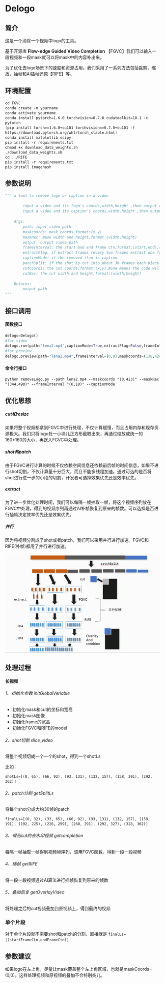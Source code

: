 # Delogo

## 简介

这是一个消除一个视频中logo的工具。

基于开源库  **Flow-edge Guided Video Completion** 【FGVC】我们可以输入一段视频和一段mask就可以将mask中的内容补出来。

为了优化去logo场景下的速度和资源占用，我们采用了一系列方法包括裁剪，缩放，抽帧和AI插帧还原【RIFE】等。

## 环境配置

```shell
cd FGVC
conda create -n yourname
conda activate yourname
conda install pytorch=1.6.0 torchvision=0.7.0 cudatoolkit=10.1 -c pytorch
(pip install torch==1.6.0+cu101 torchvision==0.7.0+cu101 -f https://download.pytorch.org/whl/torch_stable.html)
conda install matplotlib scipy
pip install -r requirements.txt
chmod +x download_data_weights.sh
./download_data_weights.sh
cd ../RIFE
pip install -r requirements.txt
pip install imagehash
```

## 参数说明

```python
""" a tool to remove logo or caption in a video
        
        input a video and its logo's coords,width,height ,then output a logo removed video
        input a video and its caption's coords,width,height ,then output a caption removed video

    Args:
        path: input video path
        maskcoords: mask coords,format:(x,y)
        maskRec: mask width and height,format:(width,height)
        output: output video path
        frameInterval: the start and end frame ctn,format:(start,end),(0,0) means process the whole video
        extractFlag: if extract frames (every two frames extract one frame).True will speed up the progress
        captionMode: if the removed item is caption
        patchSplit: if the shot is cut into about 30 frames each piece
        cutCoords: the cut coords,format:(x,y),None means the code will help you to decide the coords and width and height
        cutRec: the cut width and height,format:(width,height)

    Returns:
        output path
"""
```

## 接口调用

#### 函数接口

```python
delogo=Delogo() 
#for video
delogo.run(path="lena2.mp4",captionMode=True,extractFlag=False,frameInterval=(0,18),maskcoords=(138,424),maskRec=(337-138,493-424),output="lena2_out_caption.mp4") 
#for preview
delogo.preview(path="lena2.mp4",frameInterval=(0,0),maskcoords=(138,424),maskRec=(337-138,493-424),output="lena2_preview.png",captionMode=True)
```

#### 命令行接口

```
python removeLogo.py --path lena2.mp4 --maskcoords "(0,423)" --maskRec "(344,490)" --frameInterval "(0,18)" --captionMode
```


## 优化思想

##### cut和resize

如果将整个视频都拿到FGVC中进行处理，不仅计算缓慢，而且占用内存和现存资源极大。我们只将logo处一小块儿正方形截取出来，再通过缩放成统一的160*160的大小，再送入FGVC中处理。

##### shot和patch

由于FGVC进行计算的时候不仅依赖空间信息还依赖前后帧的时间信息，如果不进行shot切割，不仅计算量十分巨大，而且不能多线程加速。通过可选的是否将shot进行进一步的小段的切割，开发者可选择效果优先还是效率优先。

##### extract

为了进一步优化处理时间，我们可以每隔一帧抽取一帧，将这个视频序列放在FGVC中处理，得到的视频序列再通过AI补帧恢复到原来的帧数。可以选择是否进行抽帧决定效率优先还是效果优先。

##### 并行

因为将视频分割成了shot或者patch，我们可以采用并行进行加速。FGVC和RIFE(补帧)都用了并行进行加速。

![image-20210720174545067](image-20210720174545067.png)

## 处理过程

#### 长视频

###### 1、初始化参数  initGlobalVeriable

- 初始化mask和cut的坐标和宽高
- 初始化mask图像
- 初始化frame的宽高
- 初始化FGVC和RIFE的model

###### 2、shot切割   slice_video

将整个视频切成一个一个的shot，得到一个shotLs

比如：

```
shotLs=[(0, 65), (66, 92), (93, 131), (132, 157), (158, 291), (292, 362)]
```

###### 2、patch分割  getSplitLs

将每个shot分成大约30帧的patch

```
finalLs=[(0, 32), (33, 65), (66, 92), (93, 131), (132, 157), (158, 191), (192, 225), (226, 259), (260, 291), (292, 327), (328, 362)]
```

###### 3、得到cut的去水印视频  getcompletion

每隔一帧抽取一帧得到视频帧序列，调用FGVC函数，得到一段一段视频

###### 4、插帧 getRIFE

将一段一段视频通过AI算法进行插帧恢复到原来的帧数

###### 5、叠加恢复 getOverlayVideo

将处理之后的cut视频叠加到原视频上，得到最终的视频

### 单个片段

对于单个片段就不需要shot和patch的分割，直接就是 `finalLs=[(startFrameCtn,endFrameCtn)]`

## 参数建议

如果logo在左上角，尽量让mask覆盖整个左上角区域，也就是maskCoords=(0,0)。这样处理视频和原视频的叠加不会特别突兀。
